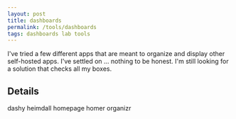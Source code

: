 ```yaml
---
layout: post
title: dashboards
permalink: /tools/dashboards
tags: dashboards lab tools
---
```


I've tried a few different apps that are meant to organize and display other self-hosted apps. I've settled on ... nothing to be honest. I'm still looking for a solution that checks all my boxes.

## Details

dashy
heimdall
homepage
homer
organizr

